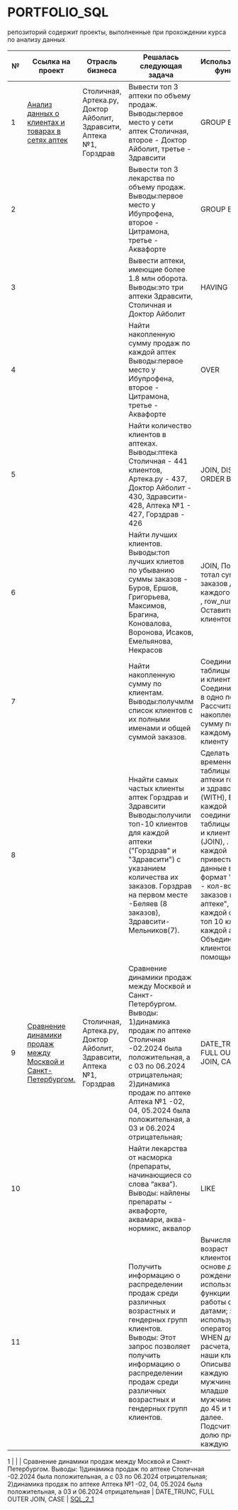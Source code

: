 # PORTFOLIO_SQL
репозиторий содержит проекты, выполненные при прохождении курса по анализу данных

№ | Ссылка на проект | Отрасль бизнеса | Решалась следующая задача | Использовались функции | файл 
---|--|-----|---|---|---
1 | [Анализ данных о клиентах и товарах в сетях аптек ](https://github.com/Oksana-KV51/PORTFOLIO_SQL.git)| Столичная, Артека.ру, Доктор Айболит, Здравсити, Аптека №1, Горздрав | Вывести топ 3 аптеки по объему продаж. Выводы:первое место у сети аптек Столичная, второе - Доктор Айболит, третье - Здравсити | GROUP BY, LIMIT  | [SQL_1_1]( SQL_1_1.sql)
2 | [ ]()|  | Вывести топ 3 лекарства по объему продаж. Выводы:первое место у Ибупрофена, второе - Цитрамона, третье - Аквафорте | GROUP BY, LIMIT  | [SQL_1_2]( SQL_1_2.sql)
3 | [ ]()|  | Вывести аптеки, имеющие более 1.8 млн оборота. Выводы:это три аптеки Здравсити, Столичная и Доктор Айболит | HAVING  | [SQL_1_3]( SQL_1_3.sql)
4 | [ ]()|  | Найти накопленную сумму продаж по каждой аптек Выводы:первое место у Ибупрофена, второе - Цитрамона, третье - Аквафорте | OVER  | [SQL_1_4]( SQL_1_4.sql)
5 | [ ]()|  | Найти количество клиентов в аптеках. Выводы:птека Столичная - 441 клиентов, Артека.ру - 437, Доктор Айболит - 430, Здравсити- 428, Аптека №1 - 427, Горздрав - 426 | JOIN, DISTINCT, ORDER BY  | [SQL_1_5]( SQL_1_5.sql)
6 | [ ]()|  | Найти лучших клиентов. Выводы:топ лучших клиетов по убыванию суммы заказов - Буров, Ершов, Григорьева, Максимов, Брагина, Коновалова, Воронова, Исаков, Емельянова, Некрасов| JOIN, Посчитать тотал сумму заказов для каждого клиента , row_number, Оставить топ-10 клиентов  | [SQL_1_6]( SQL_1_6.sql)
7 | [ ]()|  | Найти накопленную сумму по клиентам. Выводы:получмлм список клиентов с их полными именами и общей суммой заказов.| Соединить таблицы заказов и клиентов, Соединить ФИО в одно поле, Рассчитать накопленную сумму по каждому клиенту | [SQL_1_7]( SQL_1_7.sql)
8 | [ ]()|  | Ннайти самых частых клиенты аптек Горздрав и Здравсити Выводы:получили топ-10 клиентов для каждой аптеки ("Горздрав" и "Здравсити") с указанием количества их заказов. Горздрав на первом месте -Беляев (8 заказов), Здравсити- Мельников(7).| Сделать две временные таблицы: для аптеки горздрав и здравсити (WITH), Внутри каждой соединить таблицы заказов и клиентов (JOIN), . Внутри каждой привести данные в формат "клиент - кол-во заказов в аптеке", Внутри каждой оставить топ 10 клиентов каждой аптеки, Объединить клиентов с помощью UNION | [SQL_1_8]( SQL_1_8.sql)
9 | [Сравнение динамики продаж между Москвой и Санкт-Петербургом. ](https://github.com/Oksana-KV51/PORTFOLIO_SQL.git)| Столичная, Артека.ру, Доктор Айболит, Здравсити, Аптека №1, Горздрав | Сравнение динамики продаж между Москвой и Санкт-Петербургом. Выводы: 1)динамика продаж по аптеке Столичная -02.2024 была положительная, а с 03 по 06.2024 отрицательная; 2)динамика продаж по аптеке Аптека №1 -02, 04, 05.2024 была положительная, а  03 и 06.2024 отрицательная;  | DATE_TRUNC, FULL OUTER JOIN, CASE  | [SQL_2_1](_ SQL_2_1.sql)
10 | [ ]()|  | Найти лекарства от насморка (препараты, начинающиеся со слова “аква”). Выводы: найлены препараты - аквафорте, аквамари, аква-нормикс, аквалор | LIKE  | [SQL_2_2]( SQL_2_2.sql)
11 | [ ]()|  | Получить информацию о распределении продаж среди различных возрастных и гендерных групп клиентов. Выводы: Этот запрос позволяет получить информацию о распределении продаж среди различных возрастных и гендерных групп клиентов. | Вычисляем возраст клиентов на основе даты рождения с использованием функции для работы с датами; затем используем оператор CASE WHEN для расчета, кто наши клиенты. Описываем каждую группу: мужчины младше 30, мужчины от 30 до 45 и так далее. Подсчитываем долю продаж на каждую группу.  | [SQL_2_3]( SQL_2_3.sql)

1 | [ ]()|  | Сравнение динамики продаж между Москвой и Санкт-Петербургом. Выводы: 1)динамика продаж по аптеке Столичная -02.2024 была положительная, а с 03 по 06.2024 отрицательная; 2)динамика продаж по аптеке Аптека №1 -02, 04, 05.2024 была положительная, а  03 и 06.2024 отрицательная  | DATE_TRUNC, FULL OUTER JOIN, CASE  | [SQL_2_1]( SSQL_2_1.sql)
